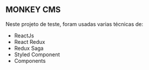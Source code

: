 ## MONKEY CMS

Neste projeto de teste, foram usadas varias técnicas de:

- ReactJs
- React Redux
- Redux Saga
- Styled Component
- Components
